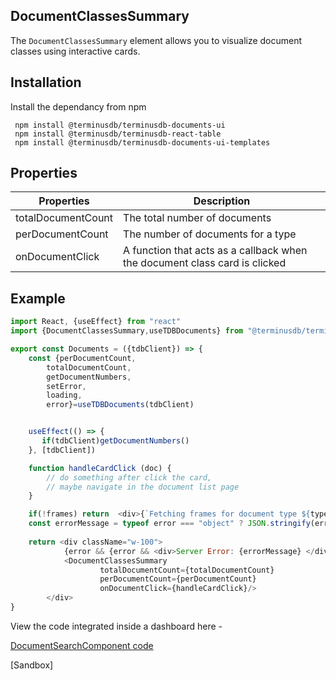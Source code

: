 ## DocumentClassesSummary
 
The `DocumentClassesSummary` element allows you to visualize document classes using interactive cards.

## Installation

Install the dependancy from npm

```
 npm install @terminusdb/terminusdb-documents-ui
 npm install @terminusdb/terminusdb-react-table
 npm install @terminusdb/terminusdb-documents-ui-templates
```
## Properties
| Properties |Description  |
|--|--|
|totalDocumentCount|The total number of documents|
|perDocumentCount| The number of documents for a type|
|onDocumentClick| A function that acts as a callback when the document class card is clicked|

## Example
```js
import React, {useEffect} from "react"
import {DocumentClassesSummary,useTDBDocuments} from "@terminusdb/terminusdb-documents-ui-template"

export const Documents = ({tdbClient}) => {   
    const {perDocumentCount,
        totalDocumentCount, 
        getDocumentNumbers,
        setError,
        loading,
        error}=useTDBDocuments(tdbClient)


    useEffect(() => {
       if(tdbClient)getDocumentNumbers()
    }, [tdbClient])

    function handleCardClick (doc) {
        // do something after click the card, 
        // maybe navigate in the document list page
    }

    if(!frames) return  <div>{`Fetching frames for document type ${type} ...`}</div>
    const errorMessage = typeof error === "object" ? JSON.stringify(error,null,4) : error
   
    return <div className="w-100">
            {error && {error && <div>Server Error: {errorMessage} </div>}
            <DocumentClassesSummary 
                    totalDocumentCount={totalDocumentCount}
                    perDocumentCount={perDocumentCount} 
                    onDocumentClick={handleCardClick}/>
        </div>
}
```

View the code integrated inside a dashboard here - 

[DocumentSearchComponent code]()

[Sandbox]


